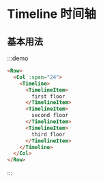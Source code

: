 # Timeline 时间轴

## 基本用法

:::demo 

```html
<Row>
  <Col :span="24">
    <Timeline>
      <TimelineItem>
        first floor
      </TimelineItem>
      <TimelineItem>
        second floor
      </TimelineItem>
      <TimelineItem>
        third floor
      </TimelineItem>
    </Timeline>
  </Col>
</Row>
```
:::

<script>
  import Row from '@/components/row';
  import Col from '@/components/col';
  import Timeline from '@/components/timeline';
  import TimelineItem from '@/components/timeline-item';

  export default {
    components: {
      Row,
      Col,
      Timeline,
      TimelineItem,
    },
    data() {
      return {
      };
    },
    methods: {
    },
  };
</script>